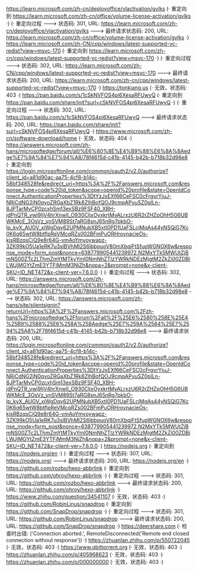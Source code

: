 https://learn.microsoft.com/zh-cn/deployoffice/vlactivation/gvlks (· 重定向到 https://learn.microsoft.com/zh-cn/office/volume-license-activation/gvlks ·)
(· 重定向过程 ---> 状态码: 301, URL: https://learn.microsoft.com/zh-cn/deployoffice/vlactivation/gvlks ---> 最终请求状态码: 200, URL: https://learn.microsoft.com/zh-cn/office/volume-license-activation/gvlks ·)
https://learn.microsoft.com/zh-CN/cpp/windows/latest-supported-vc-redist?view=msvc-170 (· 重定向到 https://learn.microsoft.com/zh-cn/cpp/windows/latest-supported-vc-redist?view=msvc-170 ·)
(· 重定向过程 ---> 状态码: 302, URL: https://learn.microsoft.com/zh-CN/cpp/windows/latest-supported-vc-redist?view=msvc-170 ---> 最终请求状态码: 200, URL: https://learn.microsoft.com/zh-cn/cpp/windows/latest-supported-vc-redist?view=msvc-170 ·)
https://tonkiang.us (· 无效，状态码: 403 ·)
https://pan.baidu.com/s/1cSkNVFOS4pi6XesaRFUwyQ (· 重定向到 https://pan.baidu.com/share/init?surl=cSkNVFOS4pi6XesaRFUwyQ ·)
(· 重定向过程 ---> 状态码: 302, URL: https://pan.baidu.com/s/1cSkNVFOS4pi6XesaRFUwyQ ---> 最终请求状态码: 200, URL: https://pan.baidu.com/share/init?surl=cSkNVFOS4pi6XesaRFUwyQ ·)
https://www.microsoft.com/zh-cn/software-download/home (· 无效，状态码: 404 ·)
https://answers.microsoft.com/zh-hans/microsoftedge/forum/all/%E6%80%8E%E4%B9%88%E6%8A%8Aedge%E7%9A%84%E7%94%A8/78f4615d-c41b-4145-b42b-b718b32d98e8 (· 重定向到 https://login.microsoftonline.com/common/oauth2/v2.0/authorize?client_id=a81d90ac-aa75-4cf8-b14c-58bf348528fe&redirect_uri=https%3A%2F%2Fanswers.microsoft.com&response_type=code%20id_token&scope=openid%20profile&state=OpenIdConnect.AuthenticationProperties%3DtYzJxEXf66CeFSC0cFrgvrYjuJ-NRiCdNG2jN0qyoZRGaXbZ1Rk8ZlhBofQOJ9cmpAPvuSZ0plLn-8JPTarMvCP0zcxhSm13exSBz9FSF40_XBH-jdPnQTR_vwj9IjV4hrXnwlI_O930CljxOyxkrtMvALrxzU6R2rZHZpOhH5G6UBWKMcE_3OsVz_vnSVM89St7aRG8snJ65nRg7pkbO-lp_kvX_AUGV_xiWgDqy62UPMNubXB5xtI0PD1UaFSLcjMqAs44yNSQiG7Kc0K6q65wtW8btflpReVMcqRZs002BFmPuORHroynacieOs-kjsRBzqsCiQ9e8r64G-vmAoYmyoywapz-3ZK99kO5Ua1eRK7u3slBVhMl2S6ibbpuoV80mXbqjFtSfupWGNOX6w&response_mode=form_post&nonce=638779905441239972.N2MxYTk5MWUtZjBmNS00ZTc2LThmZmYtMTkyYmI0NmNhZTIzYWRkNDEzMjgtM2ZkZi00ZDBiLWJjMGYtZmE3YTFiMmM3NjZh&nopa=2&prompt=none&x-client-SKU=ID_NET472&x-client-ver=7.6.0.0 ·)
(· 重定向过程 ---> 状态码: 302, URL: https://answers.microsoft.com/zh-hans/microsoftedge/forum/all/%E6%80%8E%E4%B9%88%E6%8A%8Aedge%E7%9A%84%E7%94%A8/78f4615d-c41b-4145-b42b-b718b32d98e8 ---> 状态码: 302, URL: https://answers.microsoft.com/zh-hans/site/silentsignin?returnUrl=https%3A%2F%2Fanswers.microsoft.com%2Fzh-hans%2Fmicrosoftedge%2Fforum%2Fall%2F%25E6%2580%258E%25E4%25B9%2588%25E6%258A%258Aedge%25E7%259A%2584%25E7%2594%25A8%2F78f4615d-c41b-4145-b42b-b718b32d98e8 ---> 最终请求状态码: 200, URL: https://login.microsoftonline.com/common/oauth2/v2.0/authorize?client_id=a81d90ac-aa75-4cf8-b14c-58bf348528fe&redirect_uri=https%3A%2F%2Fanswers.microsoft.com&response_type=code%20id_token&scope=openid%20profile&state=OpenIdConnect.AuthenticationProperties%3DtYzJxEXf66CeFSC0cFrgvrYjuJ-NRiCdNG2jN0qyoZRGaXbZ1Rk8ZlhBofQOJ9cmpAPvuSZ0plLn-8JPTarMvCP0zcxhSm13exSBz9FSF40_XBH-jdPnQTR_vwj9IjV4hrXnwlI_O930CljxOyxkrtMvALrxzU6R2rZHZpOhH5G6UBWKMcE_3OsVz_vnSVM89St7aRG8snJ65nRg7pkbO-lp_kvX_AUGV_xiWgDqy62UPMNubXB5xtI0PD1UaFSLcjMqAs44yNSQiG7Kc0K6q65wtW8btflpReVMcqRZs002BFmPuORHroynacieOs-kjsRBzqsCiQ9e8r64G-vmAoYmyoywapz-3ZK99kO5Ua1eRK7u3slBVhMl2S6ibbpuoV80mXbqjFtSfupWGNOX6w&response_mode=form_post&nonce=638779905441239972.N2MxYTk5MWUtZjBmNS00ZTc2LThmZmYtMTkyYmI0NmNhZTIzYWRkNDEzMjgtM2ZkZi00ZDBiLWJjMGYtZmE3YTFiMmM3NjZh&nopa=2&prompt=none&x-client-SKU=ID_NET472&x-client-ver=7.6.0.0 ·)
https://nodejs.org (· 重定向到 https://nodejs.org/en ·)
(· 重定向过程 ---> 状态码: 307, URL: https://nodejs.org/ ---> 最终请求状态码: 200, URL: https://nodejs.org/en ·)
https://github.com/rozbo/hexo-abbrlink (· 重定向到 https://github.com/ohroy/hexo-abbrlink ·)
(· 重定向过程 ---> 状态码: 301, URL: https://github.com/rozbo/hexo-abbrlink ---> 最终请求状态码: 200, URL: https://github.com/ohroy/hexo-abbrlink ·)
https://www.zhihu.com/question/34541107 (· 无效，状态码: 403 ·)
https://github.com/RobinLinus/snapdrop (· 重定向到 https://github.com/SnapDrop/snapdrop ·)
(· 重定向过程 ---> 状态码: 301, URL: https://github.com/RobinLinus/snapdrop ---> 最终请求状态码: 200, URL: https://github.com/SnapDrop/snapdrop ·)
https://deershare.com (· 检查时出错: ('Connection aborted.', RemoteDisconnected('Remote end closed connection without response')) ·)
https://zhuanlan.zhihu.com/p/550722045 (· 无效，状态码: 403 ·)
https://www.qbittorrent.org (· 无效，状态码: 403 ·)
https://zhuanlan.zhihu.com/p/405968623 (· 无效，状态码: 403 ·)
https://zhuanlan.zhihu.com/p/000000000 (· 无效，状态码: 403 ·)
